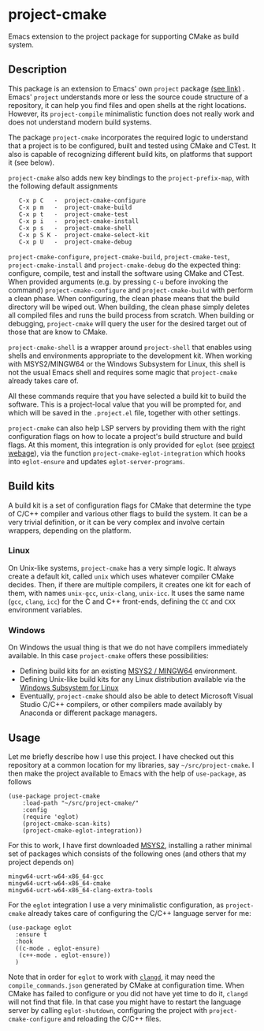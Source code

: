 # project-cmake

Emacs extension to the project package for supporting CMake as build system.

## Description

This package is an extension to Emacs' own `project` package [(see link)](https://www.gnu.org/software/emacs/manual/html_node/emacs/Projects.html) .  Emacs' `project` understands more or less the source coude structure of a repository, it can help you find files and open shells at the right locations. However, its `project-compile` minimalistic function does not really work and does not understand modern build systems.

The package `project-cmake` incorporates the required logic to understand that a project is to be configured, built and tested using CMake and CTest.  It also is capable of recognizing different build kits, on platforms that support it (see below).

`project-cmake` also adds new key bindings to the `project-prefix-map`, with the following default assignments
````
   C-x p C   -  project-cmake-configure
   C-x p m   -  project-cmake-build
   C-x p t   -  project-cmake-test
   C-x p i   -  project-cmake-install
   C-x p s   -  project-cmake-shell
   C-x p S K -  project-cmake-select-kit
   C-x p U   -  project-cmake-debug
````

`project-cmake-configure`, `project-cmake-build`, `project-cmake-test`, `project-cmake-install` and `project-cmake-debug` do the expected thing: configure, compile, test and install the software using CMake and CTest. When provided arguments (e.g. by pressing `C-u` before invoking the command) `project-cmake-configure`  and `project-cmake-build` with perform a clean phase. When configuring, the clean phase means that the build directory will be wiped out. When building, the clean phase simply deletes all compiled files and runs the build process from scratch. When building or debugging, `project-cmake` will query the user for the desired target out of those that are know to CMake.

`project-cmake-shell` is a wrapper around `project-shell` that enables using shells and environments appropriate to the development kit. When working with MSYS2/MINGW64 or the Windows Subsystem for Linux, this shell is not the usual Emacs shell and requires some magic that `project-cmake` already takes care of.

All these commands require that you have selected a build kit to build the software. This is a project-local value that you will be prompted for, and which will be saved in the `.project.el` file, together with other settings.

`project-cmake` can also help LSP servers by providing them with the right configuration flags on how to locate a project's build structure and build flags.  At this moment, this integration is only provided for `eglot` (see [project webage](https://github.com/joaotavora/eglot)), via the function `project-cmake-eglot-integration` which hooks into `eglot-ensure` and updates `eglot-server-programs`.

## Build kits

A build kit is a set of configuration flags for CMake that determine the type of C/C++ compiler and various other flags to build the system. It can be a very trivial definition, or it can be very complex and involve certain wrappers, depending on the platform.

### Linux

On Unix-like systems, `project-cmake` has a very simple logic. It always create a default kit, called `unix` which uses whatever compiler CMake decides. Then, if there are multiple compilers, it creates one kit for each of them, with names `unix-gcc`, `unix-clang`, `unix-icc`. It uses the same name (`gcc`, `clang`, `icc`) for the C and C++ front-ends, defining the `CC` and `CXX` environment variables.

### Windows

On Windows the usual thing is that we do not have compilers immediately available. In this case `project-cmake` offers these possibilities:
- Defining build kits for an existing [MSYS2 / MINGW64](https://www.msys2.org/) environment.
- Defining Unix-like build kits for any Linux distribution available via the [Windows Subsystem for Linux](https://docs.microsoft.com/en-us/windows/wsl/install)
- Eventually, `project-cmake` should also be able to detect Microsoft Visual Studio C/C++ compilers, or other compilers made availably by Anaconda or different package managers.

## Usage

Let me briefly describe how I use this project. I have checked out this repository at a common location for my libraries, say `~/src/project-cmake`. I then make the project available to Emacs with the help of `use-package`, as follows
````
(use-package project-cmake
    :load-path "~/src/project-cmake/"
    :config
    (require 'eglot)
    (project-cmake-scan-kits)
    (project-cmake-eglot-integration))
````
For this to work, I have first downloaded [MSYS2](https://www.msys2.org/), installing a rather minimal set of packages which consists of the following ones (and others that my project depends on)
````
mingw64-ucrt-w64-x86_64-gcc
mingw64-ucrt-w64-x86_64-cmake
mingw64-ucrt-w64-x86_64-clang-extra-tools
````

For the `eglot` integration I use a very minimalistic configuration, as `project-cmake` already takes care of configuring the C/C++ language server for me:
````
(use-package eglot
  :ensure t
  :hook
  ((c-mode . eglot-ensure)
   (c++-mode . eglot-ensure))
  )
````

Note that in order for `eglot` to work with [`clangd`](https://clangd.llvm.org/), it may need the `compile_commands.json` generated by CMake at configuration time. When CMake has failed to configure or you did not have yet time to do it, `clangd` will not find that file. In that case you might have to restart the language server by calling `eglot-shutdown`, configuring the project with `project-cmake-configure` and reloading the C/C++ files.
